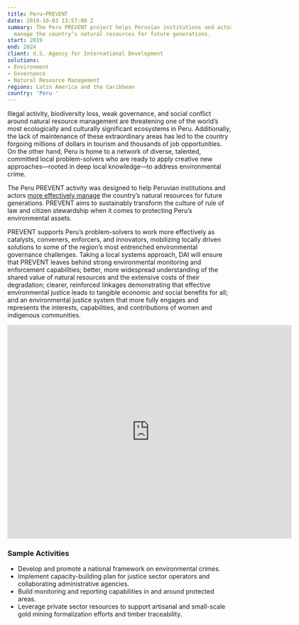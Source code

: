 ```yaml
---
title: Peru—PREVENT
date: 2019-10-03 13:57:00 Z
summary: The Peru PREVENT project helps Peruvian institutions and actors more effectively
  manage the country’s natural resources for future generations.
start: 2019
end: 2024
client: U.S. Agency for International Development
solutions:
- Environment
- Governance
- Natural Resource Management
regions: Latin America and the Caribbean
country: 'Peru '
---
```


Illegal activity, biodiversity loss, weak governance, and social conflict around natural resource management are threatening one of the world’s most ecologically and culturally significant ecosystems in Peru. Additionally, the lack of maintenance of these extraordinary areas has led to the country forgoing millions of dollars in tourism and thousands of job opportunities. On the other hand, Peru is home to a network of diverse, talented, committed local problem-solvers who are ready to apply creative new approaches—rooted in deep local knowledge—to address environmental crime. 

The Peru PREVENT activity was designed to help Peruvian institutions and actors [more effectively manage](https://www.youtube.com/watch?v=oWbWM8myo2A&list=PLZ5c9jRvpqhzpo-gQcRK4ODD1mgjHiNz9&index=21) the country’s natural resources for future generations. PREVENT aims to sustainably transform the culture of rule of law and citizen stewardship when it comes to protecting Peru’s environmental assets.  

PREVENT supports Peru’s problem-solvers to work more effectively as catalysts, conveners, enforcers, and innovators, mobilizing locally driven solutions to some of the region’s most entrenched environmental governance challenges. Taking a local systems approach, DAI will ensure that PREVENT leaves behind strong environmental monitoring and enforcement capabilities; better, more widespread understanding of the shared value of natural resources and the extensive costs of their degradation; clearer, reinforced linkages demonstrating that effective environmental justice leads to tangible economic and social benefits for all; and an environmental justice system that more fully engages and represents the interests, capabilities, and contributions of women and indigenous communities.

<iframe src="https://player.vimeo.com/video/536984275" width="640" height="480" frameborder="0" allow="autoplay; fullscreen; picture-in-picture" allowfullscreen></iframe>

### Sample Activities

* Develop and promote a national framework on environmental crimes.
* Implement capacity-building plan for justice sector operators and collaborating administrative agencies.
* Build monitoring and reporting capabilities in and around protected areas.
* Leverage private sector resources to support artisanal and small-scale gold mining formalization efforts and timber traceability.